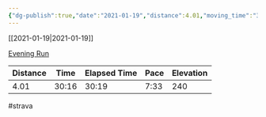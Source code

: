 ```yaml
---
{"dg-publish":true,"date":"2021-01-19","distance":4.01,"moving_time":"30:16","elapsed_time":"30:19","pace":"7:33","total_elevation_gain":240,"url":"https://www.strava.com/activities/4650130031","permalink":"/01-personal/strava/2021-01-19-evening-run/","dgPassFrontmatter":true}
---
```



[[2021-01-19\|2021-01-19]]

[Evening Run](https://www.strava.com/activities/4650130031)

| Distance | Time  | Elapsed Time | Pace | Elevation |
| -------- | ----- | ------------ | ---- | --------- |
| 4.01     | 30:16 | 30:19        | 7:33 | 240       |




#strava
